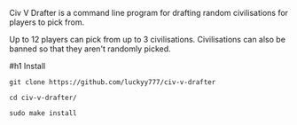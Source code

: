 Civ V Drafter is a command line program for drafting random civilisations for players to pick from.

Up to 12 players can pick from up to 3 civilisations. Civilisations can also be banned so that they aren't randomly picked.

#h1 Install
```
git clone https://github.com/luckyy777/civ-v-drafter

cd civ-v-drafter/

sudo make install
```
